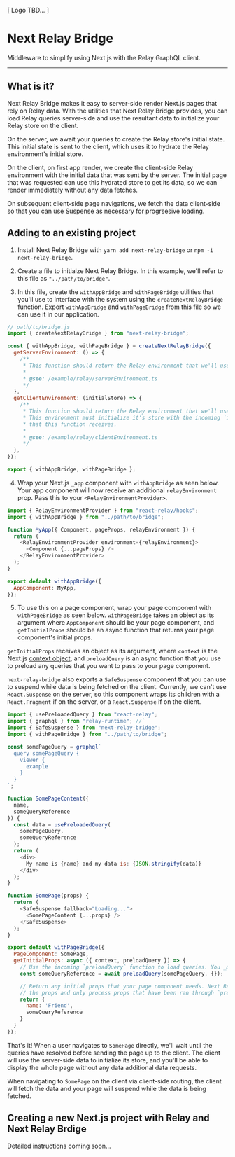 [ Logo TBD... ]

# Next Relay Bridge

Middleware to simplify using Next.js with the Relay GraphQL client.

---

## What is it?

Next Relay Bridge makes it easy to server-side render Next.js pages that rely on Relay data. With the utilities that Next Relay Bridge provides, you can load Relay queries server-side and use the resultant data to initialize your Relay store on the client.

On the server, we await your queries to create the Relay store's initial state. This initial state is sent to the client, which uses it to hydrate the Relay environment's initial store.

On the client, on first app render, we create the client-side Relay environment with the initial data that was sent by the server. The initial page that was requested can use this hydrated store to get its data, so we can render immediately without any data fetches.

On subsequent client-side page navigations, we fetch the data client-side so that you can use Suspense as necessary for progrsesive loading.

## Adding to an existing project

1. Install Next Relay Bridge with `yarn add next-relay-bridge` or `npm -i next-relay-bridge`.

2. Create a file to initialze Next Relay Bridge. In this example, we'll refer to this file as `"../path/to/bridge"`.

3. In this file, create the `withAppBridge` and `withPageBridge` utilities that you'll use to interface with the system using the `createNextRelayBridge` function. Export `withAppBridge` and `withPageBridge` from this file so we can use it in our application.

```js
// path/to/bridge.js
import { createNextRelayBridge } from "next-relay-bridge";

const { withAppBridge, withPageBridge } = createNextRelayBridge({
  getServerEnvironment: () => {
    /**
     * This function should return the Relay environment that we'll use on the server.
     *
     * @see: /example/relay/serverEnvironment.ts
     */
  },
  getClientEnvironment: (initialStore) => {
    /**
     * This function should return the Relay environment that we'll use on the client.
     * This environment must initialize it's store with the incoming `initialStore` value
     * that this function receives.
     *
     * @see: /example/relay/clientEnvironment.ts
     */
  },
});

export { withAppBridge, withPageBridge };
```

4. Wrap your Next.js `_app` component with `withAppBridge` as seen below. Your app component will now receive an additional `relayEnvironment` prop. Pass this to your `<RelayEnvironmentProvider>`.

```js
import { RelayEnvironmentProvider } from "react-relay/hooks";
import { withAppBridge } from "../path/to/bridge";

function MyApp({ Component, pageProps, relayEnvironment }) {
  return (
    <RelayEnvironmentProvider environment={relayEnvironment}>
      <Component {...pageProps} />
    </RelayEnvironmentProvider>
  );
}

export default withAppBridge({
  AppComponent: MyApp,
});
```

5. To use this on a page component, wrap your page component with `withPageBridge` as seen below. `withPageBridge` takes an object as its argument where `AppComponent` should be your page component, and `getInitialProps` should be an async function that returns your page component's initial props.

`getInitialProps` receives an object as its argument, where `context` is the Next.js [context object](https://nextjs.org/docs/api-reference/data-fetching/getInitialProps#context-object), and `preloadQuery` is an async function that you use to preload any queries that you want to pass to your page component.

`next-relay-bridge` also exports a `SafeSuspense` component that you can use to suspend while data is being fetched on the client. Currently, we can't use `React.Suspense` on the server, so this component wraps its children with a `React.Fragment` if on the server, or a `React.Suspense` if on the client.

```js
import { usePreloadedQuery } from "react-relay";
import { graphql } from "relay-runtime"; //`
import { SafeSuspense } from "next-relay-bridge";
import { withPageBridge } from "../path/to/bridge";

const somePageQuery = graphql`
  query somePageQuery {
    viewer {
      example
    }
  }
`;

function SomePageContent({
  name,
  someQueryReference
}) {
  const data = usePreloadedQuery(
    somePageQuery,
    someQueryReference
  );
  return (
    <div>
      My name is {name} and my data is: {JSON.stringify(data)}
    </div>
  );
}

function SomePage(props) {
  return (
    <SafeSuspense fallback="Loading...">
      <SomePageContent {...props} />
    </SafeSuspense>
  );
}

export default withPageBridge({
  PageComponent: SomePage,
  getInitialProps: async ({ context, preloadQuery }) => {
    // Use the incoming `preloadQuery` function to load queries. You _must_ await these.
    const someQueryReference = await preloadQuery(somePageQuery, {});

    // Return any initial props that your page component needs. Next Relay Bridge will introspect
    // the props and only process props that have been ran through `preloadQuery`.
    return {
      name: 'Friend',
      someQueryReference
    }
  }
});
```

That's it! When a user navigates to `SomePage` directly, we'll wait until the queries have resolved before sending the page up to the client. The client will use the server-side data to initialize its store, and you'll be able to display the whole page without any data additional data requests.

When navigating to `SomePage` on the client via client-side routing, the client will fetch the data and your page will suspend while the data is being fetched.

## Creating a new Next.js project with Relay and Next Relay Brdige

Detailed instructions coming soon...

